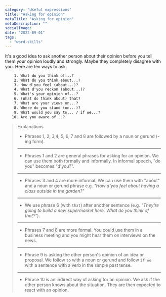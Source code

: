 ```yaml
---
category: "Useful expressions"
title: "Asking for opinion"
metaTitle: "Asking for opinion"
metaDescription: ""
socialImage:
date: "2022-09-01"
tags:
  - "word-skills"
---
```


It's a good idea to ask another person about their opinion before you tell them your opinion loudly and strongly. Maybe they completely disagree with you. Here are ten ways to ask.

```txt
    1. What do you think of...?
    2. What do you think about...?
    3. How d'you feel (about...)?
    4. What d'you reckon (about...)?
    5. What's your opinion of...?
    6. (What do think about) that?
    7. What are your views on...?
    8. Where do you stand (on...)?
    9. What would you say to... / if we...?
   10. Are you aware of...?
```

> Explanations
>
> - Phrases 1, 2, 3,4, 5, 6, 7 and 8 are followed by a noun or gerund (-ing form).
>
> ---
>
> - Phrases 1 and 2 are general phrases for asking for an opinion. We can use them both formally and informally. In informal speech, "do you" becomes "d'you?".
>
> ---
>
> - Phrases 3 and 4 are more informal. We can use them with "about" and a noun or gerund phrase e.g. _"How d'you feel about having a class outside in the garden?"_
>
> ---
>
> - We use phrase 6 (with `that`) after another sentence (e.g. _"They're going to build a new supermarket here. What do you think of that?"_).
>
> ---
>
> - Phrases 7 and 8 are more formal. You could use them in a business meeting and you might hear them on interviews on the news.
>
> ---
>
> - Phrase 9 is asking the other person's opinion of an idea or proposal. We follow `to` with a noun or gerund and follow `if we` with a sentence with a verb in the simple past tense.
>
> ---
>
> - Phrase 10 is an indirect way of asking for an opinion. We ask if the other person knows about the situation. They are then expected to react with an opinion.
